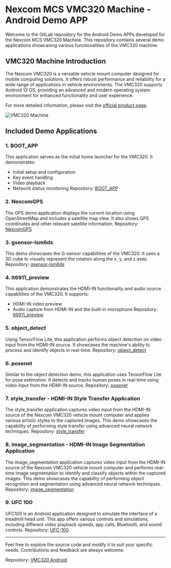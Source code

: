 # Nexcom MCS VMC320 Machine - Android Demo APP

Welcome to the GitLab repository for the Android Demo APPs developed for the Nexcom MCS VMC320 Machine. This repository contains several demo applications showcasing various functionalities of the VMC320 machine.

## VMC320 Machine Introduction

The Nexcom VMC320 is a versatile vehicle mount computer designed for mobile computing solutions. It offers robust performance and reliability for a wide range of applications in vehicle environments. The VMC320 supports Android 13 OS, providing an advanced and modern operating system environment for enhanced functionality and user experience.

For more detailed information, please visit the [official product page](https://www.nexcom.com.tw/Products/mobile-computing-solutions/vehicle-mount-computer/vmc-10-inch/vmc-320-vehicle-mount-computer/OrderInginformation).

![VMC320 Machine](vmc320.png)


## Included Demo Applications

### 1. BOOT_APP

This application serves as the initial home launcher for the VMC320. It demonstrates:
- Initial setup and configuration
- Key event handling
- Video playback
- Network status monitoring
Repository: [BOOT_APP](BOOT_APP/README.md)

### 2. NexcomGPS

The GPS demo application displays the current location using OpenStreetMap and includes a satellite map view. It also shows GPS coordinates and other relevant satellite information.
Repository: [NexcomGPS](NexcomGPS/README.md)

### 3. gsensor-lsm6ds

This demo showcases the G-sensor capabilities of the VMC320. It uses a 3D cube to visually represent the rotation along the x, y, and z axes.
Repository: [gsensor-lsm6ds](gsensor-lsm6ds/README.md)

### 4. lt6911_preview

This application demonstrates the HDMI-IN functionality and audio source capabilities of the VMC320. It supports:
- HDMI-IN video preview
- Audio capture from HDMI-IN and the built-in microphone
Repository: [lt6911_preview](lt6911_preview/README.md)

### 5. object_detect

Using TensorFlow Lite, this application performs object detection on video input from the HDMI-IN source. It showcases the machine's ability to process and identify objects in real-time.
Repository: [object_detect](AI-TLite/object_detect/README.md)

### 6. posenet

Similar to the object detection demo, this application uses TensorFlow Lite for pose estimation. It detects and tracks human poses in real-time using video input from the HDMI-IN source.
Repository: [posenet](AI-TLite/posenet/README.md)

### 7. style_transfer - HDMI-IN Style Transfer Application

The style_transfer application captures video input from the HDMI-IN source of the Nexcom VMC320 vehicle mount computer and applies various artistic styles to the captured images. This demo showcases the capability of performing style transfer using advanced neural network techniques.
Repository: [style_transfer](AI-TLite/style_transfer/README.md)

### 8. image_segmentation - HDMI-IN Image Segmentation Application

The image_segmentation application captures video input from the HDMI-IN source of the Nexcom VMC320 vehicle mount computer and performs real-time image segmentation to identify and classify objects within the captured images. This demo showcases the capability of performing object recognition and segmentation using advanced neural network techniques.
Repository: [image_segmentation](AI-TLite/image_segmentation/README.md)



### 9. UFC 100

UFC100 is an Android application designed to simulate the interface of a treadmill head unit. This app offers various controls and simulations, including different video playback speeds, app calls, Bluetooth, and sound controls.
Repository: [UFC-100](UFC/README.md)



---

Feel free to explore the source code and modify it to suit your specific needs. Contributions and feedback are always welcome.

Repository: [VMC320.Android](https://github.com/mcsnexcom/VMC320.Android)
